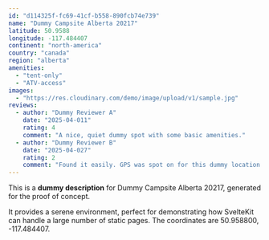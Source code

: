 ```yaml
---
id: "d114325f-fc69-41cf-b558-890fcb74e739"
name: "Dummy Campsite Alberta 20217"
latitude: 50.9588
longitude: -117.484407
continent: "north-america"
country: "canada"
region: "alberta"
amenities:
  - "tent-only"
  - "ATV-access"
images:
  - "https://res.cloudinary.com/demo/image/upload/v1/sample.jpg"
reviews:
  - author: "Dummy Reviewer A"
    date: "2025-04-011"
    rating: 4
    comment: "A nice, quiet dummy spot with some basic amenities."
  - author: "Dummy Reviewer B"
    date: "2025-04-027"
    rating: 2
    comment: "Found it easily. GPS was spot on for this dummy location."
---
```


This is a **dummy description** for Dummy Campsite Alberta 20217, generated for the proof of concept.

It provides a serene environment, perfect for demonstrating how SvelteKit can handle a large number of static pages. The coordinates are 50.958800, -117.484407.
